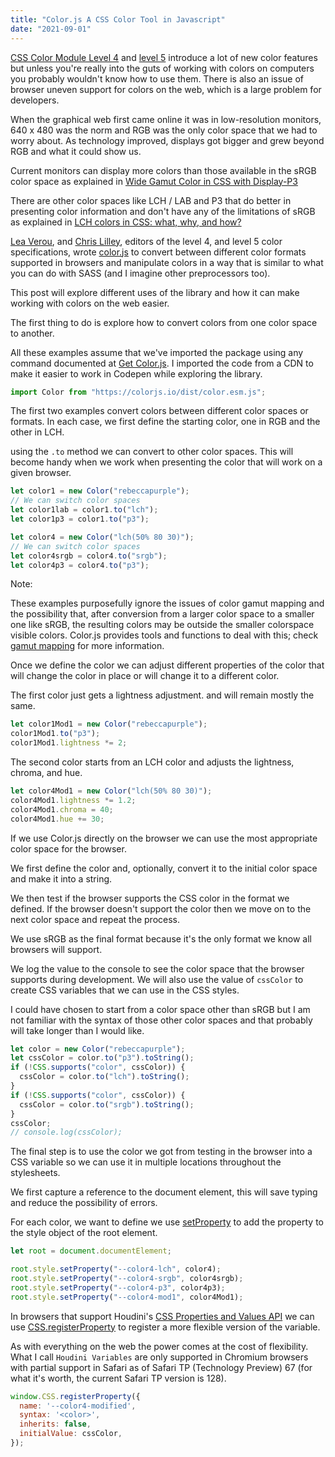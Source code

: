 ```yaml
---
title: "Color.js A CSS Color Tool in Javascript"
date: "2021-09-01"
---
```


[CSS Color Module Level 4](https://drafts.csswg.org/css-color-4/) and [level 5](https://drafts.csswg.org/css-color-5/) introduce a lot of new color features but unless you're really into the guts of working with colors on computers you probably wouldn't know how to use them. There is also an issue of browser uneven support for colors on the web, which is a large problem for developers.

When the graphical web first came online it was in low-resolution monitors, 640 x 480 was the norm and RGB was the only color space that we had to worry about. As technology improved, displays got bigger and grew beyond RGB and what it could show us.

Current monitors can display more colors than those available in the sRGB color space as explained in [Wide Gamut Color in CSS with Display-P3](https://webkit.org/blog/10042/wide-gamut-color-in-css-with-display-p3/)

There are other color spaces like LCH / LAB and P3 that do better in presenting color information and don't have any of the limitations of sRGB as explained in [LCH colors in CSS: what, why, and how?](https://lea.verou.me/2020/04/lch-colors-in-css-what-why-and-how/)

[Lea Verou](https://lea.verou.me/), and [Chris Lilley](https://twitter.com/svgeesus), editors of the level 4, and level 5 color specifications, wrote [color.js](https://colorjs.io/) to convert between different color formats supported in browsers and manipulate colors in a way that is similar to what you can do with SASS (and I imagine other preprocessors too).

This post will explore different uses of the library and how it can make working with colors on the web easier.

The first thing to do is explore how to convert colors from one color space to another.

All these examples assume that we've imported the package using any command documented at [Get Color.js](https://colorjs.io/get/). I imported the code from a CDN to make it easier to work in Codepen while exploring the library.

```js
import Color from "https://colorjs.io/dist/color.esm.js";
```

The first two examples convert colors between different color spaces or formats. In each case, we first define the starting color, one in RGB and the other in LCH.

using the `.to` method we can convert to other color spaces. This will become handy when we work when presenting the color that will work on a given browser.

```js
let color1 = new Color("rebeccapurple");
// We can switch color spaces
let color1lab = color1.to("lch");
let color1p3 = color1.to("p3");

let color4 = new Color("lch(50% 80 30)");
// We can switch color spaces
let color4srgb = color4.to("srgb");
let color4p3 = color4.to("p3");
```

Note:

These examples purposefully ignore the issues of color gamut mapping and the possibility that, after conversion from a larger color space to a smaller one like sRGB, the resulting colors may be outside the smaller colorspace visible colors. Color.js provides tools and functions to deal with this; check [gamut mapping](https://colorjs.io/docs/gamut-mapping.html) for more information.

Once we define the color we can adjust different properties of the color that will change the color in place or will change it to a different color.

The first color just gets a lightness adjustment. and will remain mostly the same.

```js
let color1Mod1 = new Color("rebeccapurple");
color1Mod1.to("p3");
color1Mod1.lightness *= 2;
```

The second color starts from an LCH color and adjusts the lightness, chroma, and hue.

```js
let color4Mod1 = new Color("lch(50% 80 30)");
color4Mod1.lightness *= 1.2;
color4Mod1.chroma = 40;
color4Mod1.hue += 30;
```

If we use Color.js directly on the browser we can use the most appropriate color space for the browser.

We first define the color and, optionally, convert it to the initial color space and make it into a string.

We then test if the browser supports the CSS color in the format we defined. If the browser doesn't support the color then we move on to the next color space and repeat the process.

We use sRGB as the final format because it's the only format we know all browsers will support.

We log the value to the console to see the color space that the browser supports during development. We will also use the value of `cssColor` to create CSS variables that we can use in the CSS styles.

I could have chosen to start from a color space other than sRGB but I am not familiar with the syntax of those other color spaces and that probably will take longer than I would like.

```js
let color = new Color("rebeccapurple");
let cssColor = color.to("p3").toString();
if (!CSS.supports("color", cssColor)) { 
  cssColor = color.to("lch").toString();
}
if (!CSS.supports("color", cssColor)) {
  cssColor = color.to("srgb").toString();
}
cssColor;
// console.log(cssColor);
```

The final step is to use the color we got from testing in the browser into a CSS variable so we can use it in multiple locations throughout the stylesheets.

We first capture a reference to the document element, this will save typing and reduce the possibility of errors.

For each color, we want to define we use [setProperty](https://developer.mozilla.org/en-US/docs/Web/API/CSSStyleDeclaration/setProperty) to add the property to the style object of the root element.

```js
let root = document.documentElement;

root.style.setProperty("--color4-lch", color4);
root.style.setProperty("--color4-srgb", color4srgb);
root.style.setProperty("--color4-p3", color4p3);
root.style.setProperty("--color4-mod1", color4Mod1);
```

In browsers that support Houdini's [CSS Properties and Values API](https://drafts.css-houdini.org/css-properties-values-api/) we can use [CSS.registerProperty](https://drafts.css-houdini.org/css-properties-values-api/#the-registerproperty-function) to register a more flexible version of the variable.

As with everything on the web the power comes at the cost of flexibility. What I call `Houdini Variables` are only supported in Chromium browsers with partial support in Safari as of Safari TP (Technology Preview) 67 (for what it's worth, the current Safari TP version is 128).

```js
window.CSS.registerProperty({
  name: '--color4-modified',
  syntax: '<color>',
  inherits: false,
  initialValue: cssColor,
});
```
